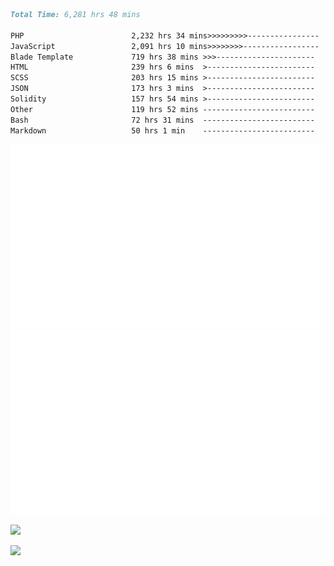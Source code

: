 <!--START_SECTION:waka-->

```markdown
Total Time: 6,281 hrs 48 mins

PHP                        2,232 hrs 34 mins>>>>>>>>>----------------   34.87 %
JavaScript                 2,091 hrs 10 mins>>>>>>>>-----------------   32.67 %
Blade Template             719 hrs 38 mins >>>----------------------   11.24 %
HTML                       239 hrs 6 mins  >------------------------   03.73 %
SCSS                       203 hrs 15 mins >------------------------   03.18 %
JSON                       173 hrs 3 mins  >------------------------   02.70 %
Solidity                   157 hrs 54 mins >------------------------   02.47 %
Other                      119 hrs 52 mins -------------------------   01.87 %
Bash                       72 hrs 31 mins  -------------------------   01.13 %
Markdown                   50 hrs 1 min    -------------------------   00.78 %
```

<!--END_SECTION:waka-->

![](https://raw.githubusercontent.com/DrMaxis/github-stats-transparent/output/generated/overview.svg)
![](https://raw.githubusercontent.com/DrMaxis/github-stats-transparent/output/generated/languages.svg)

![](https://git-readme-stats-drmaxis-projects.vercel.app/api?username=drmaxis&show_icons=true&theme=outrun&count_private=true&show=reviews,discussions_started,discussions_answered,prs_merged,prs_merged_percentage&custom_title=2024%20Github%20Rank)
 
<a href="https://count.getloli.com/"><img src="https://count.getloli.com/get/@:maxis-the-alchemist?theme=rule34"></a>
<!-- https://count.getloli.com/get/@alchemist?theme=rule34 -->
<br>
